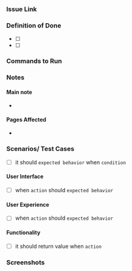 ### Issue Link

### Definition of Done
- [ ] 
- [ ] 

### Commands to Run


### Notes
#### Main note
- 
#### Pages Affected
- 

### Scenarios/ Test Cases
- [ ] it should `expected behavior` when `condition` 
#### User Interface
- [ ] when `action` should `expected behavior`
#### User Experience 
- [ ] when `action` should `expected behavior`
#### Functionality
- [ ] it should return value when `action`
### Screenshots
